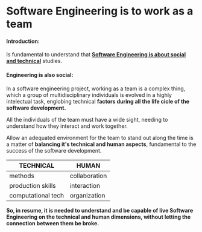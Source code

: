 # Software Engineering is to work as a team

#### Introduction:

Is fundamental to understand that <u><b>Software Engineering is about social and technical</b></u> studies.


#### Engineering is also social:

In a software engineering project, working as a team is a complex thing, which a group of multidisciplinary individuals is evolved in a highly intelectual task, englobing technical <b>factors during all the life cicle of the software development.</b>


All the individuals of the team must have a wide sight, needing to understand how they interact and work together.

Allow an adequated environment for the team to stand out along the time is a matter of <b>balancing it's technical and human aspects</b>, fundamental to the success of the software development.

|TECHNICAL| HUMAN  |
|---|---|
|methods|collaboration|
|production skills|interaction |
|computational tech|organization|


<b>So, in resume, it is needed to understand and be capable of live Software Engineering on the technical and human dimensions, without letting the connection between them be broke.</b>